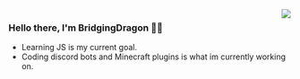 <img align="right" src="https://github-readme-stats.vercel.app/api?username=BridgingDragon&show_icons=true&icon_color=CE1D2D&text_color=718096&bg_color=00000000&hide_title=true&hide_border=true" />

### Hello there, I'm BridgingDragon 🙋‍♂️

- Learning JS is my current goal.
- Coding discord bots and Minecraft plugins is what im currently working on.
